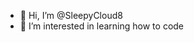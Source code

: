 - 👋 Hi, I’m @SleepyCloud8
- 👀 I’m interested in learning how to code


<!---
SleepyCloud8/SleepyCloud8 is a ✨ special ✨ repository because its `README.md` (this file) appears on your GitHub profile.
You can click the Preview link to take a look at your changes.
--->

